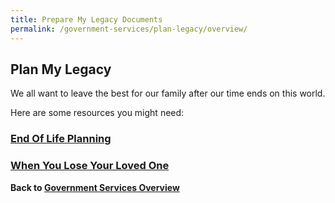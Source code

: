 ```yaml
---
title: Prepare My Legacy Documents
permalink: /government-services/plan-legacy/overview/
---
```



## Plan My Legacy

We all want to leave the best for our family after our time ends on this world. 

Here are some resources you might need:


### [End Of Life Planning](https://www.mylegacy.gov.sg/end-of-life-planning/)


### [When You Lose Your Loved One](https://www.mylegacy.gov.sg/when-death-happens/)



**Back to [Government Services Overview](/government-services/overview/)**
